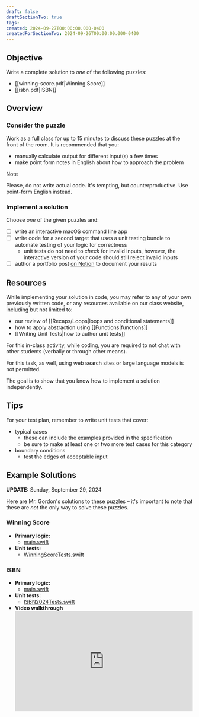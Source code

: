 ```yaml
---
draft: false
draftSectionTwo: true
tags: 
created: 2024-09-27T00:00:00.000-0400
createdForSectionTwo: 2024-09-26T00:00:00.000-0400
---
```


## Objective

Write a complete solution to *one* of the following puzzles:

- [[winning-score.pdf|Winning Score]]
- [[isbn.pdf|ISBN]]

## Overview

### Consider the puzzle

Work as a full class for up to 15 minutes to discuss these puzzles at the front of the room. It is recommended that you:

- manually calculate output for different input(s) a few times
- make point form notes in English about how to approach the problem

> [!NOTE]
> 
> Please, do not write actual code. It's tempting, but counterproductive. Use point-form English instead.

### Implement a solution

Choose *one* of the given puzzles and:

- [ ] write an interactive macOS command line app
- [ ] write code for a second target that uses a unit testing bundle to automate testing of your logic for correctness
	- unit tests do not need to *check* for invalid inputs, however, the interactive version of your code should still reject invalid inputs
- [ ] author a portfolio post [on Notion](https://notion.so) to document your results

## Resources

While implementing your solution in code, you may refer to any of your own previously written code, or any resources available on our class website, including but not limited to:

- our review of [[Recaps/Loops|loops and conditional statements]]
- how to apply abstraction using [[Functions|functions]]
- [[Writing Unit Tests|how to author unit tests]]

For this in-class activity, while coding, you are required to not chat with other students (verbally or through other means).

For this task, as well, using web search sites or large language models is not permitted. 

The goal is to show that you know how to implement a solution independently.

## Tips

For your test plan, remember to write unit tests that cover:

- typical cases
	- these can include the examples provided in the specification
	- be sure to make at least one or two more test cases for this category
- boundary conditions
	- test the edges of acceptable input

## Example Solutions

**UPDATE:** Sunday, September 29, 2024

Here are Mr. Gordon's solutions to these puzzles – it's important to note that these are *not* the only way to solve these puzzles.

### Winning Score

- **Primary logic:**
	- [main.swift](https://github.com/lcs-rgordon/WinningScore2024/blob/main/WinningScore2024/main.swift)
- **Unit tests:**
	- [WinningScoreTests.swift](https://github.com/lcs-rgordon/WinningScore2024/blob/main/WinningScoreTests/WinningScoreTests.swift)

### ISBN

- **Primary logic:**
	- [main.swift](https://github.com/lcs-rgordon/ISBN2024/blob/main/ISBN2024/main.swift)
- **Unit tests:**
	- [ISBN2024Tests.swift](https://github.com/lcs-rgordon/ISBN2024/blob/main/ISBN2024Tests/ISBN2024Tests.swift)
- **Video walkthrough**
  <div style="padding:56.25% 0 0 0;position:relative;">
	<iframe src="https://player.vimeo.com/video/1014081334?h=757e1b5dfa&amp;badge=0&amp;autopause=0&amp;player_id=0&amp;app_id=58479&portrait=0&byline=0&title=0" frameborder="0" allow="autoplay; fullscreen; picture-in-picture; clipboard-write" style="position:absolute;top:0;left:0;width:100%;height:100%;" title="Opening the Teamspace">
	</iframe>
	</div>
<script src="https://player.vimeo.com/api/player.js"></script>